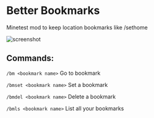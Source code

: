 # Better Bookmarks

Minetest mod to keep location bookmarks like /sethome

![screenshot](https://raw.githubusercontent.com/joek2/bookmarks/master/screenshot.png)

## Commands:

`/bm <bookmark name>` Go to bookmark

`/bmset <bookmark name>` Set a bookmark

`/bmdel <bookmark name>` Delete a bookmark

`/bmls <bookmark name>` List all your bookmarks

